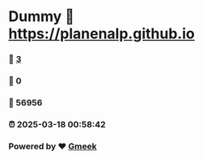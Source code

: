 # Dummy :link: https://planenalp.github.io 
### :page_facing_up: [3](https://planenalp.github.io/tag.html) 
### :speech_balloon: 0 
### :hibiscus: 56956 
### :alarm_clock: 2025-03-18 00:58:42 
### Powered by :heart: [Gmeek](https://github.com/Meekdai/Gmeek)

